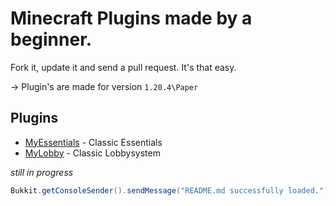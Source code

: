 # Minecraft Plugins made by a beginner.

Fork it, update it and send a pull request. It's that easy.

→ Plugin's are made for version ```1.20.4\Paper```

## Plugins

- [MyEssentials](https://github.com/EinfachKlasse/MyEssentials) - Classic Essentials
- [MyLobby](https://github.com/EinfachKlasse/MyLobby) - Classic Lobbysystem

*still in progress*

```java
Bukkit.getConsoleSender().sendMessage("README.md successfully loaded.");
```
